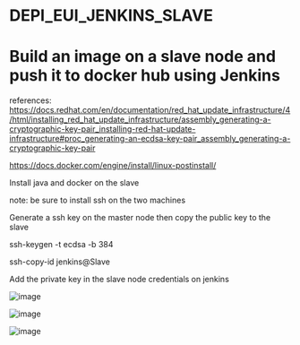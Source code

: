 # DEPI_EUI_JENKINS_SLAVE
# Build an image on a slave node and push it to docker hub using Jenkins
references: https://docs.redhat.com/en/documentation/red_hat_update_infrastructure/4/html/installing_red_hat_update_infrastructure/assembly_generating-a-cryptographic-key-pair_installing-red-hat-update-infrastructure#proc_generating-an-ecdsa-key-pair_assembly_generating-a-cryptographic-key-pair

https://docs.docker.com/engine/install/linux-postinstall/

Install java and docker on the slave

note: be sure to install ssh on the two machines

Generate a ssh key on the master node then copy the public key to the slave

ssh-keygen -t ecdsa -b 384

ssh-copy-id jenkins@Slave

Add the private key in the slave node credentials on jenkins

![image](https://github.com/user-attachments/assets/4415e938-c629-496f-b6f8-7e0411dd40b3)


![image](https://github.com/user-attachments/assets/a8448ddb-d13f-4a53-903a-f6a40f224534)

![image](https://github.com/user-attachments/assets/40f3d327-b7b0-49c0-bed0-60a2ef2aa23d)
